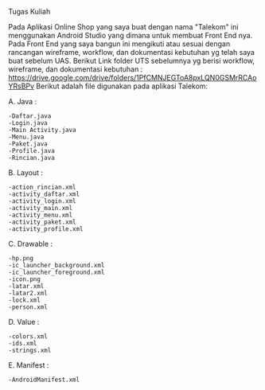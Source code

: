Tugas Kuliah

Pada Aplikasi Online Shop yang saya buat dengan nama "Talekom" ini menggunakan Android Studio yang dimana untuk membuat Front End nya. Pada Front End yang saya bangun ini mengikuti atau sesuai dengan rancangan wireframe, workflow, dan dokumentasi kebutuhan yg telah saya buat sebelum UAS. Berikut Link folder UTS sebelumnya yg berisi workflow, wireframe, dan dokumentasi kebutuhan :
  https://drive.google.com/drive/folders/1PfCMNJEGToA8pxLQN0GSMrRCAoYRsBPv
Berikut adalah file digunakan pada aplikasi Talekom:

A. Java :

    -Daftar.java
    -Login.java 
    -Main Activity.java
    -Menu.java
    -Paket.java
    -Profile.java
    -Rincian.java

B. Layout :

    -action_rincian.xml
    -activity_daftar.xml
    -activity_login.xml
    -activity_main.xml
    -activity_menu.xml
    -activity_paket.xml
    -activity_profile.xml

C. Drawable :


    -hp.png
    -ic_launcher_background.xml
    -ic_launcher_foreground.xml
    -icon.png
    -latar.xml
    -latar2.xml
    -lock.xml
    -person.xml

D. Value :


    -colors.xml
    -ids.xml
    -strings.xml

E. Manifest :


    -AndroidManifest.xml
